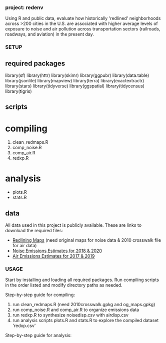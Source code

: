 ### project: redenv
Using R and public data, evaluate how historically 'redlined' neighborhoods across >200 cities in the U.S. are associated with higher average levels of exposure to noise and air pollution across transportation sectors (railroads, roadways, and aviation) in the present day.

### SETUP

## required packages
library(sf)
library(httr)
library(skimr)
library(ggpubr)
library(data.table)
library(jsonlite)
library(mapview)
library(terra)
library(exactextractr)
library(stars)
library(tidyverse)
library(ggspatial)
library(tidycensus)
library(tigris)

## scripts
# compiling
1. clean_redmaps.R
2. comp_noise.R
3. comp_air.R
4. redxp.R
# analysis
- plots.R
- stats.R

## data

All data used in this project is publicly available. These are links to download the required files:

- [Redlining Maps](https://dsl.richmond.edu/panorama/redlining/data) (need original maps for noise data & 2010 crosswalk file for air data)
- [Noise Emissions Estimates for 2018 & 2020](https://www.bts.gov/geospatial/national-transportation-noise-map)
- [Air Emissions Estimates for 2017 & 2019](http://air.csiss.gmu.edu/aq/NEMO/)


### USAGE

Start by installing and loading all required packages. Run compiling scripts in the order listed and modify directory paths as needed.

Step-by-step guide for compiling:
1.  run clean_redmaps.R (need 2010crosswalk.gpkg and og_maps.gpkg)
2.  run comp_noise.R and comp_air.R to organize emissions data
3.  run redxp.R to synthesize noisedisp.csv with airdisp.csv
4.  run analysis scripts plots.R and stats.R to explore the compiled dataset 'redxp.csv'


Step-by-step guide for analysis:
















